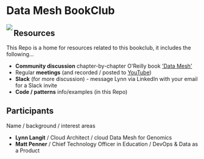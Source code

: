 # Data Mesh BookClub

<img src="https://learning.oreilly.com/library/cover/9781492092384/250w/" align=left>

## Resources

This Repo is a home for resources related to this bookclub, it includes the following...

- **Community discussion** chapter-by-chapter O'Reilly book ['Data Mesh'](https://www.oreilly.com/library/view/data-mesh/9781492092384/)
- Regular **meetings** (and recorded / posted to [YouTube](https://www.youtube.com/playlist?list=PL4Q4HssKcxYunGOPCphuUmilOhIrN-JUq))
- **Slack** (for more discussion) - message Lynn via LinkedIn with your email for a Slack invite
- **Code / patterns** info/examples (in this Repo)

## Participants

Name / background / interest areas
- **Lynn Langit** / Cloud Architect / cloud Data Mesh for Genomics
- **Matt Penner** / Chief Technology Officer in Education / DevOps & Data as a Product
